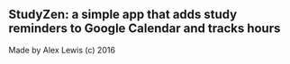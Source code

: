 ## StudyZen: a simple app that adds study reminders to Google Calendar and tracks hours

Made by Alex Lewis (c) 2016
